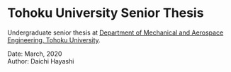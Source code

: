 # Tohoku University Senior Thesis

Undergraduate senior thesis at [Department of Mechanical and Aerospace Engineering, Tohoku University](http://www.dream.mech.tohoku.ac.jp/).


Date: March, 2020</br>
Author: Daichi Hayashi